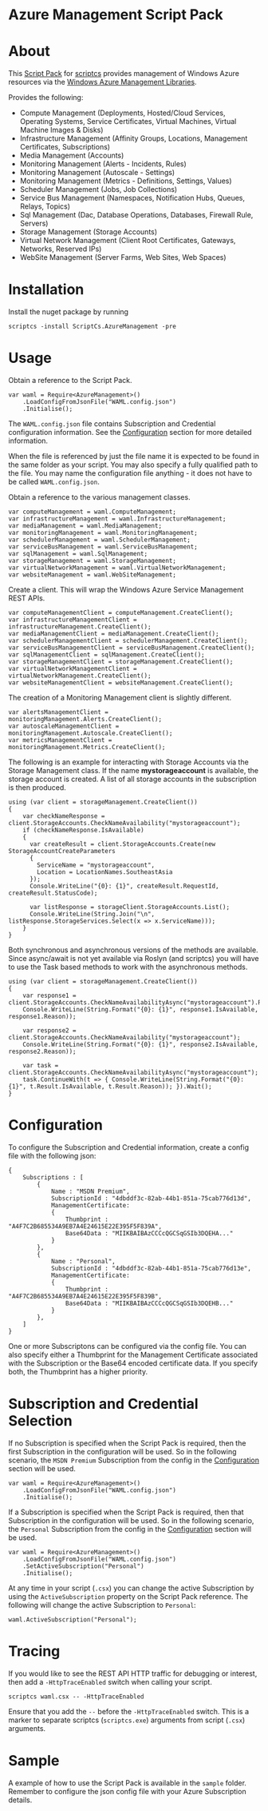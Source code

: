 Azure Management Script Pack
============================================

# About #

This [Script Pack](https://github.com/scriptcs/scriptcs/wiki) for [scriptcs](http://scriptcs.net/) provides management of Windows Azure resources via the [Windows Azure Management Libraries](http://www.nuget.org/packages/Microsoft.WindowsAzure.Management.Libraries).

Provides the following:

- Compute Management (Deployments, Hosted/Cloud Services, Operating Systems, Service Certificates, Virtual Machines, Virtual Machine Images & Disks)
- Infrastructure Management (Affinity Groups, Locations, Management Certificates, Subscriptions)
- Media Management (Accounts)
- Monitoring Management (Alerts - Incidents, Rules)
- Monitoring Management (Autoscale - Settings)
- Monitoring Management (Metrics - Definitions, Settings, Values)
- Scheduler Management (Jobs, Job Collections)
- Service Bus Management (Namespaces, Notification Hubs, Queues, Relays, Topics)
- Sql Management (Dac, Database Operations, Databases, Firewall Rule, Servers)
- Storage Management (Storage Accounts)
- Virtual Network Management (Client Root Certificates, Gateways, Networks, Reserved IPs)
- WebSite Management (Server Farms, Web Sites, Web Spaces)

# Installation #

Install the nuget package by running

	scriptcs -install ScriptCs.AzureManagement -pre

# Usage #

Obtain a reference to the Script Pack.

    var waml = Require<AzureManagement>()
		.LoadConfigFromJsonFile("WAML.config.json")
		.Initialise();

The `WAML.config.json` file contains Subscription and Credential configuration information. See the [Configuration](#configuration) section for more detailed information.

When the file is referenced by just the file name it is expected to be found in the same folder as your script. You may also specify a fully qualified path to the file. You may name the configuration file anything - it does not have to be called `WAML.config.json`.

Obtain a reference to the various management classes.

	var computeManagement = waml.ComputeManagement;
	var infrastructureManagement = waml.InfrastructureManagement;
	var mediaManagement = waml.MediaManagement;
	var monitoringManagement = waml.MonitoringManagement;
	var schedulerManagement = waml.SchedulerManagement;
	var serviceBusManagement = waml.ServiceBusManagement;
	var sqlManagement = waml.SqlManagement;
    var storageManagement = waml.StorageManagement;
	var virtualNetworkManagement = waml.VirtualNetworkManagement;
    var websiteManagement = waml.WebSiteManagement;

Create a client. This will wrap the Windows Azure Service Management REST APIs.

	var computeManagementClient = computeManagement.CreateClient();
	var infrastructureManagementClient = infrastructureManagement.CreateClient();
	var mediaManagementClient = mediaManagement.CreateClient();
	var schedulerManagementClient = schedulerManagement.CreateClient();
	var serviceBusManagementClient = serviceBusManagement.CreateClient();
	var sqlManagementClient = sqlManagement.CreateClient();
	var storageManagementClient = storageManagement.CreateClient();
	var virtualNetworkManagementClient = virtualNetworkManagement.CreateClient();
	var websiteManagementClient = websiteManagement.CreateClient();

The creation of a Monitoring Management client is slightly different.

	var alertsManagementClient = monitoringManagement.Alerts.CreateClient();
	var autoscaleManagementClient = monitoringManagement.Autoscale.CreateClient();
	var metricsManagementClient = monitoringManagement.Metrics.CreateClient();

The following is an example for interacting with Storage Accounts via the Storage Management class. If the name **mystorageaccount** is available, the storage account is created. A list of all storage accounts in the subscription is then produced.

    using (var client = storageManagement.CreateClient())
    {
		var checkNameResponse = client.StorageAccounts.CheckNameAvailability("mystorageaccount");
        if (checkNameResponse.IsAvailable)
        {
          var createResult = client.StorageAccounts.Create(new StorageAccountCreateParameters
          {
            ServiceName = "mystorageaccount",
            Location = LocationNames.SoutheastAsia
          });
          Console.WriteLine("{0}: {1}", createResult.RequestId, createResult.StatusCode);

          var listResponse = storageClient.StorageAccounts.List();
          Console.WriteLine(String.Join("\n", listResponse.StorageServices.Select(x => x.ServiceName)));
        }
    }

Both synchronous and asynchronous versions of the methods are available. Since async/await is not yet available via Roslyn (and scriptcs) you will have to use the Task based methods to work with the asynchronous methods.

    using (var client = storageManagement.CreateClient())
    {
    	var response1 = client.StorageAccounts.CheckNameAvailabilityAsync("mystorageaccount").Result;
    	Console.WriteLine(String.Format("{0}: {1}", response1.IsAvailable, response1.Reason));

    	var response2 = client.StorageAccounts.CheckNameAvailability("mystorageaccount");
    	Console.WriteLine(String.Format("{0}: {1}", response2.IsAvailable, response2.Reason));

    	var task = client.StorageAccounts.CheckNameAvailabilityAsync("mystorageaccount");
    	task.ContinueWith(t => { Console.WriteLine(String.Format("{0}: {1}", t.Result.IsAvailable, t.Result.Reason)); }).Wait();
    }

# Configuration #

To configure the Subscription and Credential information, create a config file with the following json:

	{
		Subscriptions : [
			{
				Name : "MSDN Premium",
				SubscriptionId : "4dbddf3c-82ab-44b1-851a-75cab776d13d",
				ManagementCertificate:
				{
					Thumbprint : "A4F7C2B685534A9EB7A4E24615E22E395F5F839A",
					Base64Data : "MIIKBAIBAzCCCcQGCSqGSIb3DQEHA..."
				}
			},
			{
				Name : "Personal",
				SubscriptionId : "4dbddf3c-82ab-44b1-851a-75cab776d13e",
				ManagementCertificate:
				{
					Thumbprint : "A4F7C2B685534A9EB7A4E24615E22E395F5F839B",
					Base64Data : "MIIKBAIBAzCCCcQGCSqGSIb3DQEHB..."
				}
			},
		]
	}

One or more Subscriptons can be configured via the config file. You can also specify either a Thumbprint for the Management Certificate associated with the Subscription or the Base64 encoded certificate data. If you specify both, the Thumbprint has a higher priority. 

# Subscription and Credential Selection

If no Subscription is specified when the Script Pack is required, then the first Subscription in the configuration will be used. So in the following scenario, the `MSDN Premium` Subscription from the config in the [Configuration](#configuration) section will be used.

    var waml = Require<AzureManagement>()
		.LoadConfigFromJsonFile("WAML.config.json")
		.Initialise();

If a Subscription is specified when the Script Pack is required, then that Subscription in the configuration will be used. So in the following scenario, the `Personal` Subscription from the config in the [Configuration](#configuration) section will be used.

    var waml = Require<AzureManagement>()
		.LoadConfigFromJsonFile("WAML.config.json")
		.SetActiveSubscription("Personal")
		.Initialise();

At any time in your script (`.csx`) you can change the active Subscription by using the `ActiveSubscription` property on the Script Pack reference. The following will change the active Subscription to `Personal`:

	waml.ActiveSubscription("Personal");

# Tracing #

If you would like to see the REST API HTTP traffic for debugging or interest, then add a `-HttpTraceEnabled` switch when calling your script.

    scriptcs waml.csx -- -HttpTraceEnabled

Ensure that you add the `--` before the `-HttpTraceEnabled` switch. This is a marker to separate scriptcs (`scriptcs.exe`) arguments from script (`.csx`) arguments.

# Sample #

A example of how to use the Script Pack is available in the ``sample`` folder. Remember to configure the json config file with your Azure Subscription details.